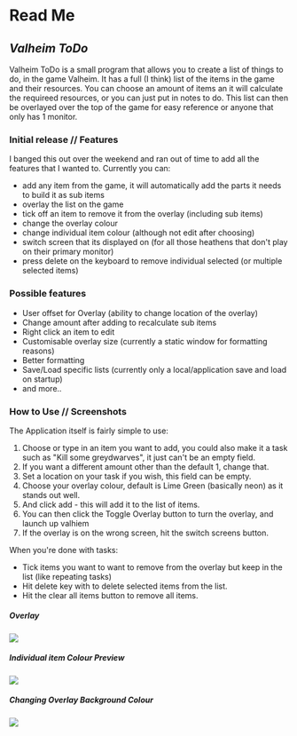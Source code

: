 # Read Me
## _Valheim ToDo_
Valheim ToDo is a small program that allows you to create a list of things to do, in the game Valheim. It has a full (I think) list of the items in the game and their resources. You can choose an amount of items an it will calculate the requireed resources, or you can just put in notes to do. This list can then be overlayed over the top of the game for easy reference or anyone that only has 1 monitor.

### Initial release // Features
I banged this out over the weekend and ran out of time to add all the features that I wanted to. Currently you can:
- add any item from the game, it will automatically add the parts it needs to build it as sub items
- overlay the list on the game
- tick off an item to remove it from the overlay (including sub items)
- change the overlay colour
- change individual item colour (although not edit after choosing)
- switch screen that its displayed on (for all those heathens that don't play on their primary monitor)
- press delete on the keyboard to remove individual selected (or multiple selected items)

### Possible features
- User offset for Overlay (ability to change location of the overlay)
- Change amount after adding to recalculate sub items
- Right click an item to edit
- Customisable overlay size (currently a static window for formatting reasons)
- Better formatting
- Save/Load specific lists (currently only a local/application save and load on startup)
- and more..

### How to Use // Screenshots
The Application itself is fairly simple to use:
1. Choose or type in an item you want to add, you could also make it a task such as "Kill some greydwarves", it just can't be an empty field.
2. If you want a different amount other than the default 1, change that.
3. Set a location on your task if you wish, this field can be empty.
4. Choose your overlay colour, default is Lime Green (basically neon) as it stands out well.
5. And click add - this will add it to the list of items.
6. You can then click the Toggle Overlay button to turn the overlay, and launch up valhiem
7. If the overlay is on the wrong screen, hit the switch screens button.

When you're done with tasks:
- Tick items you want to want to remove from the overlay but keep in the list (like repeating tasks)
- Hit delete key with to delete selected items from the list.
- Hit the clear all items button to remove all items.

##### Overlay
![](https://i.imgur.com/BGeWnAM.png)
##### Individual item Colour Preview
![](https://i.imgur.com/ZwOfTPw.png)
##### Changing Overlay Background Colour
![](https://i.imgur.com/G9cemy1.png)

